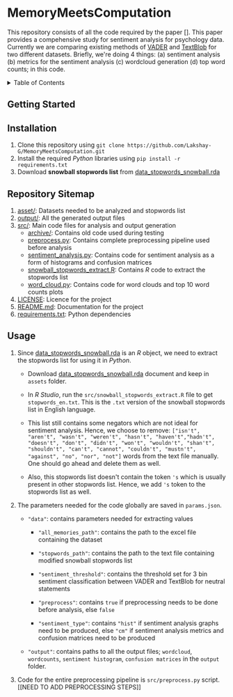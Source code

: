 # MemoryMeetsComputation

This repository consists of all the code required by the paper []. This paper provides a compehensive study for sentiment analysis for psychology data. Currently we are comparing existing methods of [VADER](https://github.com/cjhutto/vaderSentiment) and [TextBlob](https://github.com/sloria/TextBlob) for two different datasets. Briefly, we're doing 4 things: (a) sentiment analysis (b) metrics for the sentiment analysis (c) wordcloud generation (d) top word counts; in this code.

<details>
<summary>Table of Contents</summary>

1. [Getting Started](#getting-started)
2. [Installation](#installation)
3. [Repository Sitemap](#repository-sitemap)
4. [Usage](#usage)

</details>

## Getting Started

## Installation

1. Clone this repository using
   `git clone https://github.com/Lakshay-G/MemoryMeetsComputation.git`
2. Install the required _Python_ libraries using
   `pip install -r requirements.txt`
3. Download **snowball stopwords list** from [data_stopwords_snowball.rda](https://github.com/quanteda/stopwords/blob/master/data/data_stopwords_snowball.rda)

## Repository Sitemap

1. [asset/](asset/): Datasets needed to be analyzed and stopwords list
2. [output/](output/): All the generated output files
3. [src/](src/): Main code files for analysis and output generation
   - [archive/](src/archive/): Contains old code used during testing
   - [preprocess.py](src/preprocess.py): Contains complete preprocessing pipeline used before analysis
   - [sentiment_analysis.py](src/sentiment_analysis.py): Contains code for sentiment analysis as a form of histograms and confusion matrices
   - [snowball_stopwords_extract.R](src/snowball_stopwords_extract.R): Contains _R_ code to extract the stopwords list
   - [word_cloud.py](src/word_cloud.py): Contains code for word clouds and top 10 word counts plots
4. [LICENSE](LICENSE): Licence for the project
5. [README.md](README.md): Documentation for the project
6. [requirements.txt](requirements.txt): Python dependencies

## Usage

1. Since [data_stopwords_snowball.rda](https://github.com/quanteda/stopwords/blob/master/data/data_stopwords_snowball.rda) is an _R_ object, we need to extract the stopwords list for using it in _Python_.

   - Download [data_stopwords_snowball.rda](https://github.com/quanteda/stopwords/blob/master/data/data_stopwords_snowball.rda) document and keep in `assets` folder.

   - In _R Studio_, run the `src/snowball_stopwords_extract.R` file to get `stopwords_en.txt`. This is the `.txt` version of the snowball stopwords list in English language.

   - This list still contains some negators which are not ideal for sentiment analysis. Hence, we choose to remove: `["isn't", "aren't", "wasn't", "weren't", "hasn't", "haven't","hadn't", "doesn't", "don't", "didn't", "won't", "wouldn't", "shan't", "shouldn't", "can't", "cannot", "couldn't", "mustn't", "against", "no", "nor", "not"]` words from the text file manually. One should go ahead and delete them as well.

   - Also, this stopwords list doesn't contain the token `'s` which is usually present in other stopwords list. Hence, we add `'s` token to the stopwords list as well.

2. The parameters needed for the code globally are saved in `params.json`.

   - `"data"`: contains parameters needed for extracting values

     - `"all_memories_path"`: contains the path to the excel file containing the dataset

     - `"stopwords_path"`: contains the path to the text file containing modified snowball stopwords list

     - `"sentiment_threshold"`: contains the threshold set for 3 bin sentiment classification between VADER and TextBlob for neutral statements

     - `"preprocess"`: contains `true` if preprocessing needs to be done before analysis, else `false`

     - `"sentiment_type"`: contains `"hist"` if sentiment analysis graphs need to be produced, else `"cm"` if sentiment analysis metrics and confusion matrices need to be produced

   - `"output"`: contains paths to all the output files; `wordcloud`, `wordcounts`, `sentiment histogram`, `confusion matrices` in the `output` folder.

3. Code for the entire preprocessing pipeline is `src/preprocess.py` script. [[NEED TO ADD PREPROCESSING STEPS]]
